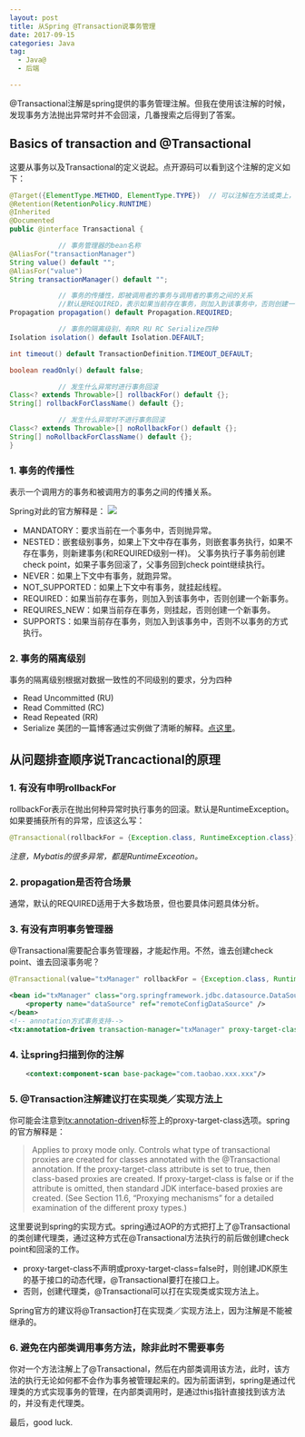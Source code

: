 ```yaml
---
layout: post
title: 从Spring @Transaction说事务管理
date: 2017-09-15
categories: Java
tag:
  - Java@
  - 后端

---
```


@Transactional注解是spring提供的事务管理注解。但我在使用该注解的时候，发现事务方法抛出异常时并不会回滚，几番搜索之后得到了答案。

## Basics of transaction and @Transactional

这要从事务以及Transactional的定义说起。点开源码可以看到这个注解的定义如下：

~~~java
@Target({ElementType.METHOD, ElementType.TYPE})  // 可以注解在方法或类上，不过spring建议注解在类上，原因与其实现机制有关
@Retention(RetentionPolicy.RUNTIME)
@Inherited
@Documented
public @interface Transactional {

			// 事务管理器的bean名称
@AliasFor("transactionManager")
String value() default "";
@AliasFor("value")
String transactionManager() default "";

			// 事务的传播性，即被调用者的事务与调用者的事务之间的关系
			//默认是REQUIRED，表示如果当前存在事务，则加入到该事务中，否则创建一个新事务
Propagation propagation() default Propagation.REQUIRED;

			// 事务的隔离级别，有RR RU RC Serialize四种
Isolation isolation() default Isolation.DEFAULT;

int timeout() default TransactionDefinition.TIMEOUT_DEFAULT;

boolean readOnly() default false;

			// 发生什么异常时进行事务回滚
Class<? extends Throwable>[] rollbackFor() default {};
String[] rollbackForClassName() default {};

			// 发生什么异常时不进行事务回滚
Class<? extends Throwable>[] noRollbackFor() default {};
String[] noRollbackForClassName() default {};
}
~~~

### 1. 事务的传播性

表示一个调用方的事务和被调用方的事务之间的传播关系。

Spring对此的官方解释是：
![]({{site.baseurl}}/assets/images/CMS/spring-tranaction.png)

- MANDATORY：要求当前在一个事务中，否则抛异常。
- NESTED：嵌套级别事务，如果上下文中存在事务，则嵌套事务执行，如果不存在事务，则新建事务(和REQUIRED级别一样)。 父事务执行子事务前创建check point，如果子事务回滚了，父事务回到check point继续执行。
- NEVER：如果上下文中有事务，就跑异常。
- NOT_SUPPORTED：如果上下文中有事务，就挂起线程。
- REQUIRED：如果当前存在事务，则加入到该事务中，否则创建一个新事务。
- REQUIRES_NEW：如果当前存在事务，则挂起，否则创建一个新事务。
- SUPPORTS：如果当前存在事务，则加入到该事务中，否则不以事务的方式执行。

### 2. 事务的隔离级别

事务的隔离级别根据对数据一致性的不同级别的要求，分为四种
- Read Uncommitted (RU)
- Read Committed (RC)
- Read Repeated (RR)
- Serialize
美团的一篇博客通过实例做了清晰的解释。[点这里](https://tech.meituan.com/innodb-lock.html)。

## 从问题排查顺序说Trancactional的原理

### 1. 有没有申明rollbackFor

rollbackFor表示在抛出何种异常时执行事务的回滚。默认是RuntimeException。如果要捕获所有的异常，应该这么写：
~~~java
@Transactional(rollbackFor = {Exception.class, RuntimeException.class})
~~~
*注意，Mybatis的很多异常，都是RuntimeExceotion。*

### 2. propagation是否符合场景
通常，默认的REQUIRED适用于大多数场景，但也要具体问题具体分析。

### 3. 有没有声明事务管理器

@Transactional需要配合事务管理器，才能起作用。不然，谁去创建check point、谁去回滚事务呢？

~~~java
@Transactional(value="txManager" rollbackFor = {Exception.class, RuntimeException.class})
~~~

~~~xml
<bean id="txManager" class="org.springframework.jdbc.datasource.DataSourceTransactionManager">
	<property name="dataSource" ref="remoteConfigDataSource" />
</bean>
<!-- annotation方式事务支持-->
<tx:annotation-driven transaction-manager="txManager" proxy-target-class="true" />
~~~

### 4. 让spring扫描到你的注解

~~~xml
	<context:component-scan base-package="com.taobao.xxx.xxx"/>
~~~

### 5. @Transaction注解建议打在实现类／实现方法上

你可能会注意到<tx:annotation-driven>标签上的proxy-target-class选项。spring的官方解释是：

>  Applies to proxy mode only. Controls what type of transactional proxies are created for classes annotated with the @Transactional annotation. If the proxy-target-class attribute is set to true, then class-based proxies are created. If proxy-target-class is false or if the attribute is omitted, then standard JDK interface-based proxies are created. (See Section 11.6, “Proxying mechanisms” for a detailed examination of the different proxy types.)

这里要说到spring的实现方式。spring通过AOP的方式把打上了@Transactional的类创建代理类，通过这种方式在@Transactional方法执行的前后做创建check point和回滚的工作。

- proxy-target-class不声明或proxy-target-class=false时，则创建JDK原生的基于接口的动态代理，@Transactional要打在接口上。
- 否则，创建代理类，@Transactional可以打在实现类或实现方法上。

Spring官方的建议将@Transaction打在实现类／实现方法上，因为注解是不能被继承的。

### 6. 避免在内部类调用事务方法，除非此时不需要事务

你对一个方法注解上了@Transactional，然后在内部类调用该方法，此时，该方法的执行无论如何都不会作为事务被管理起来的。因为前面讲到，spring是通过代理类的方式实现事务的管理，在内部类调用时，是通过this指针直接找到该方法的，并没有走代理类。


最后，good luck.
